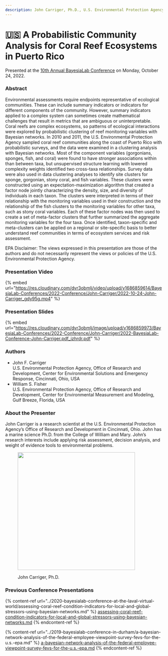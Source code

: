 ```yaml
---
description: John Carriger, Ph.D., U.S. Environmental Protection Agency
---
```


# 🇺🇸 A Probabilistic Community Analysis for Coral Reef Ecosystems in Puerto Rico

Presented at the [10th Annual BayesiaLab Conference](./) on Monday, October 24, 2022.&#x20;

### Abstract&#x20;

Environmental assessments require endpoints representative of ecological communities. These can include summary indicators or indicators for different components of the community. However, summary indicators applied to a complex system can sometimes create mathematical challenges that result in metrics that are ambiguous or uninterpretable. Coral reefs are complex ecosystems, so patterns of ecological interactions were explored by probabilistic clustering of reef monitoring variables with Bayesian networks. In 2010 and 2011, the U.S. Environmental Protection Agency sampled coral reef communities along the coast of Puerto Rico with probabilistic surveys, and the data were examined in a clustering analysis with Bayesian networks. Most of the component variables (gorgonians, sponges, fish, and coral) were found to have stronger associations within than between taxa, but unsupervised structure learning with lowered complexity weights identified two cross-taxa relationships. Survey data were also used in data clustering analyses to identify site clusters for sponge, gorgonian, stony coral, and fish variables. These clusters were constructed using an expectation-maximization algorithm that created a factor node jointly characterizing the density, size, and diversity of individuals in each taxon. The clusters were interpreted in terms of their relationship with the monitoring variables used in their construction and the relationship of the fish clusters to the monitoring variables for other taxa, such as stony coral variables. Each of these factor nodes was then used to create a set of meta-factor clusters that further summarized the aggregate monitoring variables for the four taxa. Once identified, taxon-specific and meta-clusters can be applied on a regional or site-specific basis to better understand reef communities in terms of ecosystem services and risk assessment.

EPA Disclaimer: The views expressed in this presentation are those of the authors and do not necessarily represent the views or policies of the U.S. Environmental Protection Agency.

### Presentation Video

{% embed url="https://res.cloudinary.com/dvr3obmlj/video/upload/v1686859614/BayesiaLab-Conferences/2022-Conference/John-Carriger/2022-10-24-John-Carriger_gdy95g.mp4" %}

### Presentation Slides

{% embed url="https://res.cloudinary.com/dvr3obmlj/image/upload/v1686859973/BayesiaLab-Conferences/2022-Conference/John-Carriger/2022-BayesiaLab-Conference-John-Carriger.pdf_izhrdr.pdf" %}

### Authors&#x20;

* John F. Carriger\
  U.S. Environmental Protection Agency, Office of Research and Development, Center for Environmental Solutions and Emergency Response, Cincinnati, Ohio, USA
* William S. Fisher\
  U.S. Environmental Protection Agency, Office of Research and Development, Center for Environmental Measurement and Modeling, Gulf Breeze, Florida, USA

### About the Presenter

John Carriger is a research scientist at the U.S. Environmental Protection Agency’s Office of Research and Development in Cincinnati, Ohio. John has a marine science Ph.D. from the College of William and Mary. John’s research interests include applying risk assessment, decision analysis, and weight of evidence tools to environmental problems.

<figure><img src="https://res.cloudinary.com/dvr3obmlj/image/upload/v1710427221/Picture_1_iantnk.webp" alt="" width="375"><figcaption><p>John Carriger, Ph.D.</p></figcaption></figure>

### Previous Conference Presentations

{% content-ref url="../2020-bayesialab-conference-at-the-laval-virtual-world/assessing-coral-reef-condition-indicators-for-local-and-global-stressors-using-bayesian-networks.md" %}
[assessing-coral-reef-condition-indicators-for-local-and-global-stressors-using-bayesian-networks.md](../2020-bayesialab-conference-at-the-laval-virtual-world/assessing-coral-reef-condition-indicators-for-local-and-global-stressors-using-bayesian-networks.md)
{% endcontent-ref %}

{% content-ref url="../2019-bayesialab-conference-in-durham/a-bayesian-network-analysis-of-the-federal-employee-viewpoint-survey-fevs-for-the-u.s.-epa.md" %}
[a-bayesian-network-analysis-of-the-federal-employee-viewpoint-survey-fevs-for-the-u.s.-epa.md](../2019-bayesialab-conference-in-durham/a-bayesian-network-analysis-of-the-federal-employee-viewpoint-survey-fevs-for-the-u.s.-epa.md)
{% endcontent-ref %}
